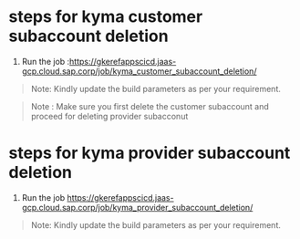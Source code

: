 # steps for kyma customer subaccount deletion
1. Run the job :https://gkerefappscicd.jaas-gcp.cloud.sap.corp/job/kyma_customer_subaccount_deletion/
> Note: Kindly update the build parameters as per your requirement.


> Note : Make sure you first delete the customer subaccount and proceed for deleting provider subacconut

# steps for kyma provider subaccount deletion
1. Run the job https://gkerefappscicd.jaas-gcp.cloud.sap.corp/job/kyma_provider_subaccount_deletion/
> Note: Kindly update the build parameters as per your requirement.

